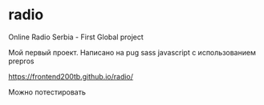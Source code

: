 # radio
Online Radio Serbia - First Global project

Мой первый проект. Написано на pug sass javascript с использованием prepros

https://frontend200tb.github.io/radio/

Можно потестировать

